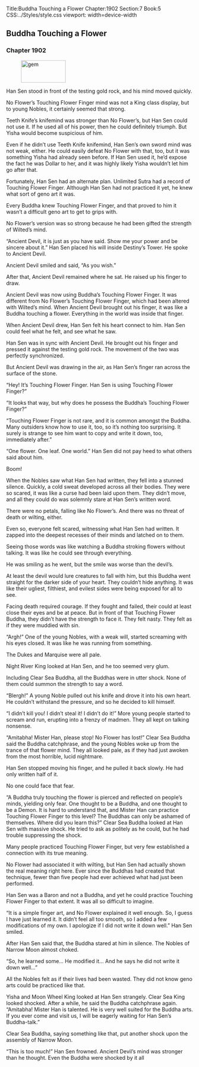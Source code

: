 Title:Buddha Touching a Flower 
Chapter:1902 
Section:7 
Book:5 
CSS:../Styles/style.css 
viewport: width=device-width
  
## Buddha Touching a Flower
### Chapter 1902
  
<figure>
	<img src="../Images/gem.gif" alt="gem" id="gem" width="120" height="60" />
</figure>
  

  
Han Sen stood in front of the testing gold rock, and his mind moved quickly.

No Flower’s Touching Flower Finger mind was not a King class display, but to young Nobles, it certainly seemed that strong.

Teeth Knife’s knifemind was stronger than No Flower’s, but Han Sen could not use it. If he used all of his power, then he could definitely triumph. But Yisha would become suspicious of him.

Even if he didn’t use Teeth Knife knifemind, Han Sen’s own sword mind was not weak, either. He could easily defeat No Flower with that, too, but it was something Yisha had already seen before. If Han Sen used it, he’d expose the fact he was Dollar to her, and it was highly likely Yisha wouldn’t let him go after that.

Fortunately, Han Sen had an alternate plan. Unlimited Sutra had a record of Touching Flower Finger. Although Han Sen had not practiced it yet, he knew what sort of geno art it was.

Every Buddha knew Touching Flower Finger, and that proved to him it wasn’t a difficult geno art to get to grips with.

No Flower’s version was so strong because he had been gifted the strength of Wilted’s mind.

“Ancient Devil, it is just as you have said. Show me your power and be sincere about it.” Han Sen placed his will inside Destiny’s Tower. He spoke to Ancient Devil.

Ancient Devil smiled and said, “As you wish.”

After that, Ancient Devil remained where he sat. He raised up his finger to draw.

Ancient Devil was now using Buddha’s Touching Flower Finger. It was different from No Flower’s Touching Flower Finger, which had been altered with Wilted’s mind. When Ancient Devil brought out his finger, it was like a Buddha touching a flower. Everything in the world was inside that finger.

When Ancient Devil drew, Han Sen felt his heart connect to him. Han Sen could feel what he felt, and see what he saw.

Han Sen was in sync with Ancient Devil. He brought out his finger and pressed it against the testing gold rock. The movement of the two was perfectly synchronized.

But Ancient Devil was drawing in the air, as Han Sen’s finger ran across the surface of the stone.

“Hey! It’s Touching Flower Finger. Han Sen is using Touching Flower Finger?”

“It looks that way, but why does he possess the Buddha’s Touching Flower Finger?”

“Touching Flower Finger is not rare, and it is common amongst the Buddha. Many outsiders know how to use it, too, so it’s nothing too surprising. It surely is strange to see him want to copy and write it down, too, immediately after.”

“One flower. One leaf. One world.” Han Sen did not pay heed to what others said about him.

Boom!

When the Nobles saw what Han Sen had written, they fell into a stunned silence. Quickly, a cold sweat developed across all their bodies. They were so scared, it was like a curse had been laid upon them. They didn’t move, and all they could do was solemnly stare at Han Sen’s written word.

There were no petals, falling like No Flower’s. And there was no threat of death or wilting, either.

Even so, everyone felt scared, witnessing what Han Sen had written. It zapped into the deepest recesses of their minds and latched on to them.

Seeing those words was like watching a Buddha stroking flowers without talking. It was like he could see through everything.

He was smiling as he went, but the smile was worse than the devil’s.

At least the devil would lure creatures to fall with him, but this Buddha went straight for the darker side of your heart. They couldn’t hide anything. It was like their ugliest, filthiest, and evilest sides were being exposed for all to see.

Facing death required courage. If they fought and failed, their could at least close their eyes and be at peace. But in front of that Touching Flower Buddha, they didn’t have the strength to face it. They felt nasty. They felt as if they were muddied with sin.

“Argh!” One of the young Nobles, with a weak will, started screaming with his eyes closed. It was like he was running from something.

The Dukes and Marquise were all pale.

Night River King looked at Han Sen, and he too seemed very glum.

Including Clear Sea Buddha, all the Buddhas were in utter shock. None of them could summon the strength to say a word.

“Blergh!” A young Noble pulled out his knife and drove it into his own heart. He couldn’t withstand the pressure, and so he decided to kill himself.

“I didn’t kill you! I didn’t steal it! I didn’t do it!” More young people started to scream and run, erupting into a frenzy of madmen. They all kept on talking nonsense.

“Amitabha! Mister Han, please stop! No Flower has lost!” Clear Sea Buddha said the Buddha catchphrase, and the young Nobles woke up from the trance of that flower mind. They all looked pale, as if they had just awoken from the most horrible, lucid nightmare.

Han Sen stopped moving his finger, and he pulled it back slowly. He had only written half of it.

No one could face that fear.

“A Buddha truly touching the flower is pierced and reflected on people’s minds, yielding only fear. One thought to be a Buddha, and one thought to be a Demon. It is hard to understand that, and Mister Han can practice Touching Flower Finger to this level? The Buddhas can only be ashamed of themselves. Where did you learn this?” Clear Sea Buddha looked at Han Sen with massive shock. He tried to ask as politely as he could, but he had trouble suppressing the shock.

Many people practiced Touching Flower Finger, but very few established a connection with its true meaning.

No Flower had associated it with wilting, but Han Sen had actually shown the real meaning right here. Ever since the Buddhas had created that technique, fewer than five people had ever achieved what had just been performed.

Han Sen was a Baron and not a Buddha, and yet he could practice Touching Flower Finger to that extent. It was all so difficult to imagine.

“It is a simple finger art, and No Flower explained it well enough. So, I guess I have just learned it. It didn’t feel all too smooth, so I added a few modifications of my own. I apologize if I did not write it down well.” Han Sen smiled.

After Han Sen said that, the Buddha stared at him in silence. The Nobles of Narrow Moon almost choked.

“So, he learned some… He modified it… And he says he did not write it down well…”

All the Nobles felt as if their lives had been wasted. They did not know geno arts could be practiced like that.

Yisha and Moon Wheel King looked at Han Sen strangely. Clear Sea King looked shocked. After a while, he said the Buddha catchphrase again. “Amitabha! Mister Han is talented. He is very well suited for the Buddha arts. If you ever come and visit us, I will be eagerly waiting for Han Sen’s Buddha-talk.”

Clear Sea Buddha, saying something like that, put another shock upon the assembly of Narrow Moon.

“This is too much!” Han Sen frowned. Ancient Devil’s mind was stronger than he thought. Even the Buddha were shocked by it all